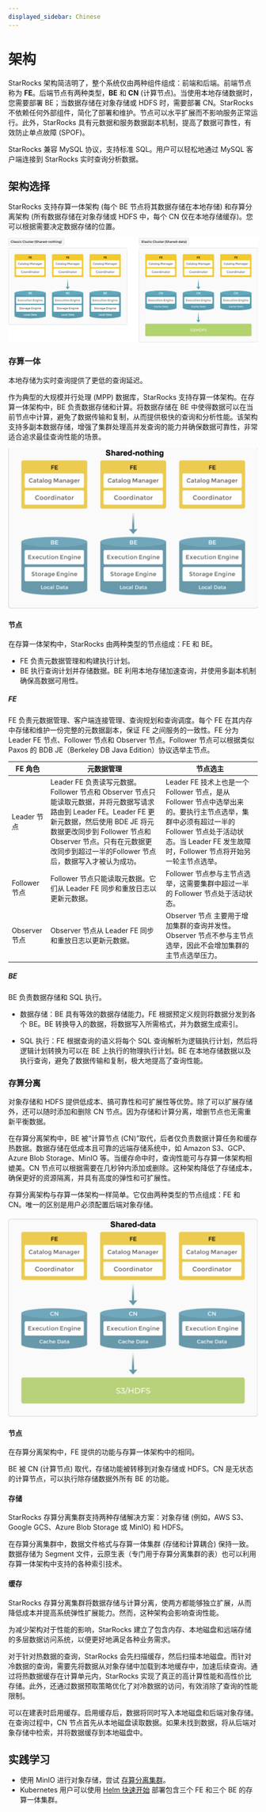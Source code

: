 ```yaml
---
displayed_sidebar: Chinese
---
```


# 架构

StarRocks 架构简洁明了，整个系统仅由两种组件组成：前端和后端。前端节点称为 **FE**。后端节点有两种类型，**BE** 和 **CN** (计算节点)。当使用本地存储数据时，您需要部署 BE；当数据存储在对象存储或 HDFS 时，需要部署 CN。StarRocks 不依赖任何外部组件，简化了部署和维护。节点可以水平扩展而不影响服务正常运行。此外，StarRocks 具有元数据和服务数据副本机制，提高了数据可靠性，有效防止单点故障 (SPOF)。

StarRocks 兼容 MySQL 协议，支持标准 SQL。用户可以轻松地通过 MySQL 客户端连接到 StarRocks 实时查询分析数据。

## 架构选择

StarRocks 支持存算一体架构 (每个 BE 节点将其数据存储在本地存储) 和存算分离架构 (所有数据存储在对象存储或 HDFS 中，每个 CN 仅在本地存储缓存)。您可以根据需要决定数据存储的位置。

![Architecture choices](../_assets/architecture_choices.png)

### 存算一体

本地存储为实时查询提供了更低的查询延迟。

作为典型的大规模并行处理 (MPP) 数据库，StarRocks 支持存算一体架构。在存算一体架构中，BE 负责数据存储和计算。将数据存储在 BE 中使得数据可以在当前节点中计算，避免了数据传输和复制，从而提供极快的查询和分析性能。该架构支持多副本数据存储，增强了集群处理高并发查询的能力并确保数据可靠性，非常适合追求最佳查询性能的场景。

![shared-data-arch](../_assets/shared-nothing.png)

#### 节点

在存算一体架构中，StarRocks 由两种类型的节点组成：FE 和 BE。

- FE 负责元数据管理和构建执行计划。
- BE 执行查询计划并存储数据。BE 利用本地存储加速查询，并使用多副本机制确保高数据可用性。

##### FE

FE 负责元数据管理、客户端连接管理、查询规划和查询调度。每个 FE 在其内存中存储和维护一份完整的元数据副本，保证 FE 之间服务的一致性。FE 分为 Leader FE 节点、Follower 节点和 Observer 节点。Follower 节点可以根据类似 Paxos 的 BDB JE（Berkeley DB Java Edition）协议选举主节点。

| **FE 角色** | **元数据管理** | **节点选主**                |
| ----------- | ----------------------- | ---------------------------------- |
| Leader 节点 | Leader FE 负责读写元数据。Follower 节点和 Observer 节点只能读取元数据，并将元数据写请求路由到 Leader FE。Leader FE 更新元数据，然后使用 BDE JE 将元数据更改同步到 Follower 节点和 Observer 节点。只有在元数据更改同步到超过一半的Follower 节点后，数据写入才被认为成功。 | Leader FE 技术上也是一个 Follower 节点，是从Follower 节点中选举出来的。要执行主节点选举，集群中必须有超过一半的Follower 节点处于活动状态。当 Leader FE 发生故障时，Follower 节点将开始另一轮主节点选举。 |
| Follower 节点 | Follower 节点只能读取元数据。它们从 Leader FE 同步和重放日志以更新元数据。 | Follower 节点参与主节点选举，这需要集群中超过一半的 Follower 节点处于活动状态。 |
| Observer 节点 | Observer 节点从 Leader FE 同步和重放日志以更新元数据。 | Observer 节点 主要用于增加集群的查询并发性。 Observer 节点不参与主节点选举，因此不会增加集群的主节点选举压力。|

##### BE

BE 负责数据存储和 SQL 执行。

- 数据存储：BE 具有等效的数据存储能力。FE 根据预定义规则将数据分发到各个 BE。BE 转换导入的数据，将数据写入所需格式，并为数据生成索引。

- SQL 执行：FE 根据查询的语义将每个 SQL 查询解析为逻辑执行计划，然后将逻辑计划转换为可以在 BE 上执行的物理执行计划。BE 在本地存储数据以及执行查询，避免了数据传输和复制，极大地提高了查询性能。

### 存算分离

对象存储和 HDFS 提供低成本、搞可靠性和可扩展性等优势。除了可以扩展存储外，还可以随时添加和删除 CN 节点。因为存储和计算分离，增删节点也无需重新平衡数据。

在存算分离架构中，BE 被“计算节点 (CN)”取代，后者仅负责数据计算任务和缓存热数据。数据存储在低成本且可靠的远端存储系统中，如 Amazon S3、GCP、Azure Blob Storage、MinIO 等。当缓存命中时，查询性能可与存算一体架构相媲美。CN 节点可以根据需要在几秒钟内添加或删除。这种架构降低了存储成本，确保更好的资源隔离，并具有高度的弹性和可扩展性。

存算分离架构与存算一体架构一样简单。它仅由两种类型的节点组成：FE 和 CN。唯一的区别是用户必须配置后端对象存储。

![shared-data-arch](../_assets/shared-data.png)

#### 节点

在存算分离架构中，FE 提供的功能与存算一体架构中的相同。

BE 被 CN (计算节点) 取代，存储功能被转移到对象存储或 HDFS。CN 是无状态的计算节点，可以执行除存储数据外所有 BE 的功能。

#### 存储

StarRocks 存算分离集群支持两种存储解决方案：对象存储 (例如，AWS S3、Google GCS、Azure Blob Storage 或 MinIO) 和 HDFS。

在存算分离集群中，数据文件格式与存算一体集群 (存储和计算耦合) 保持一致。数据存储为 Segment 文件，云原生表（专门用于存算分离集群的表）也可以利用存算一体架构中支持的各种索引技术。

#### 缓存

StarRocks 存算分离集群将数据存储与计算分离，使两方都能够独立扩展，从而降低成本并提高系统弹性扩展能力。然而，这种架构会影响查询性能。

为减少架构对于性能的影响，StarRocks 建立了包含内存、本地磁盘和远端存储的多层数据访问系统，以便更好地满足各种业务需求。

对于针对热数据的查询，StarRocks 会先扫描缓存，然后扫描本地磁盘。而针对冷数据的查询，需要先将数据从对象存储中加载到本地缓存中，加速后续查询。通过将热数据缓存在计算单元内，StarRocks 实现了真正的高计算性能和高性价比存储。此外，还通过数据预取策略优化了对冷数据的访问，有效消除了查询的性能限制。

可以在建表时启用缓存。启用缓存后，数据将同时写入本地磁盘和后端对象存储。在查询过程中，CN 节点首先从本地磁盘读取数据。如果未找到数据，将从后端对象存储中检索，并将数据缓存到本地磁盘中。

## 实践学习

- 使用 MinIO 进行对象存储，尝试 [存算分离集群](../quick_start/shared-data.md)。
- Kubernetes 用户可以使用 [Helm 快速开始](../quick_start/helm.md) 部署包含三个 FE 和三个 BE 的存算一体集群。
